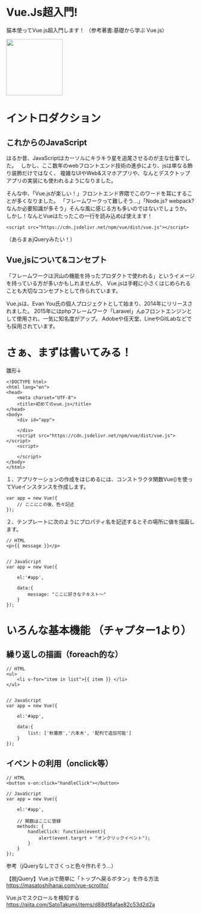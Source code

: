 # Vue.Js超入門!
猫本使ってVue.js超入門します！  （参考著書:基礎から学ぶ Vue.js）

<img src="https://images-na.ssl-images-amazon.com/images/I/51UVfJB%2B8sL._SX351_BO1,204,203,200_.jpg" width="150px">

# イントロダクション

## これからのJavaScript
はるか昔、JavaScriptはカーソルにキラキラ星を追尾させるのが主な仕事でした。　
しかし、ここ数年のwebフロントエンド技術の進歩により、jsは単なる飾り装飾だけではなく、
複雑なUIやWeb&スマホアプリや、なんとデスクトップアプリの実装にも使われるようになりました。

そんな中、「Vue.jsが楽しい！」フロントエンド界隈でこのワードを耳にすることが多くなりました。
「フレームワークって難しそう...」「Node.js? webpack? なんか必要知識が多そう」そんな風に感じる方も多いのではないでしょうか。
しかし！なんとVueはたったこの一行を読み込めば使えます！   


    <script src="https://cdn.jsdelivr.net/npm/vue/dist/vue.js"></script>

（あらまぁjQueryみたい！）


## Vue,jsについて&コンセプト
「フレームワークは沢山の機能を持ったプロダクトで使われる」というイメージを持っている方が多いかもしれませんが、
Vue.jsは手軽に小さくはじめられることも大切なコンセプトとして作られています。

Vue.jsは、Evan You氏の個人プロジェクトとして始まり、2014年にリリースされました。
2015年にはphpフレームワーク「Laravel」んpフロントエンジンとして使用され、一気に知名度がアップ。
Adobeや任天堂、LineやGitLabなどでも採用されています。

# さぁ、まずは書いてみる！

雛形↓

    <!DOCTYPE html>
    <html lang="en">
    <head>
        <meta charset="UTF-8">
        <title>初めてのvue.js</title>
    </head>
    <body>
        <div id="app">
        
        </div>
        <script src="https://cdn.jsdelivr.net/npm/vue/dist/vue.js"></script>
        <script>

        </script>
    </body>
    </html>

１、アプリケーションの作成をはじめるには、コンストラクタ関数Vue()を使ってVueインスタンスを作成します。

    var app = new Vue({
        // ここにこの後、色々記述
    });


２、テンプレートに次のようにプロパティ名を記述するとその場所に値を描画します。

    // HTML
    <p>{{ message }}</p>
    
    
    // JavaScript
    var app = new Vue({
  
        el:'#app',
        
        data:{
            message: "ここに好きなテキスト〜"
        }
    });
    
# いろんな基本機能 （チャプター1より）

## 繰り返しの描画（foreach的な）
 
    // HTML
    <ul>
        <li v-for="item in list">{{ item }} </li>
    </ul>
    
    
    // JavaScript
    var app = new Vue({
  
        el:'#app',
        
        data:{
            list: ['秋葉原','六本木', '配列で追加可能']
        }
    });
 

## イベントの利用（onclick等）
 
    // HTML
    <button v-on:click="handleClick"></button>
    
    // JavaScript
    var app = new Vue({
  
        el:'#app',
        
        // 関数はここに登録
        methods: {
            handleClick: function(event){
                alert(event.targrt + "オンクリックイベント");
            }
        }
    });
 
 
 参考（jQueryなしでさくっと色々作れそう...）
 
 【脱jQuery】Vue.jsで簡単に「トップへ戻るボタン」を作る方法
 https://masatoshihanai.com/vue-scrollto/
 
 Vue.jsでスクロールを検知する
 https://qiita.com/SatoTakumi/items/d88df8afae82c53d2d2a
